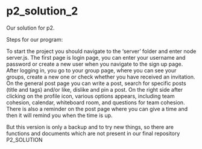 # p2_solution_2

Our solution for p2.

Steps for our program:

To start the project you should navigate to the ‘server’ folder and enter node server.js. The first page is login page, you can enter your username and password or create a new user when you navigate to the sign up page. After logging in, you go to your group page, where you can see your groups, create a new one or check whether you have received an invitation. On the general post page you can write a post, search for specific posts (title and tags) and/or like, dislike and pin a post. On the right side after clicking on the profile icon, various options appears, including team cohesion, calendar, whiteboard room, and questions for team cohesion. There is also a reminder on the post page where you can give a time and then it will remind you when the time is up.

But this version is only a backup and to try new things, so there are functions and documents which are not present in our final repository P2_SOLUTION